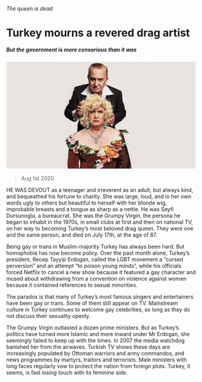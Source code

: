 ###### The queen is dead

# Turkey mourns a revered drag artist 

##### But the government is more censorious than it was 

![image](images/20200801_eup001.jpg) 

> Aug 1st 2020 

HE WAS DEVOUT as a teenager and irreverent as an adult, but always kind, and bequeathed his fortune to charity. She was large, loud, and in her own words ugly to others but beautiful to herself with her blonde wig, improbable breasts and a tongue as sharp as a nettle. He was Seyfi Dursunoglu, a bureaucrat. She was the Grumpy Virgin, the persona he began to inhabit in the 1970s, in small clubs at first and then on national TV, on her way to becoming Turkey’s most beloved drag queen. They were one and the same person, and died on July 17th, at the age of 87.

Being gay or trans in Muslim-majority Turkey has always been hard. But homophobia has now become policy. Over the past month alone, Turkey’s president, Recep Tayyip Erdogan, called the LGBT movement a “cursed perversion” and an attempt “to poison young minds”, while his officials forced Netflix to cancel a new show because it featured a gay character and mused about withdrawing from a convention on violence against women because it contained references to sexual minorities.


The paradox is that many of Turkey’s most famous singers and entertainers have been gay or trans. Some of them still appear on TV. Mainstream culture in Turkey continues to welcome gay celebrities, so long as they do not discuss their sexuality openly.

The Grumpy Virgin outlasted a dozen prime ministers. But as Turkey’s politics have turned more Islamic and more inward under Mr Erdogan, she seemingly failed to keep up with the times. In 2007 the media watchdog banished her from the airwaves. Turkish TV shows these days are increasingly populated by Ottoman warriors and army commandos, and news programmes by martyrs, traitors and terrorists. Male ministers with long faces regularly vow to protect the nation from foreign plots. Turkey, it seems, is fast losing touch with its feminine side.

